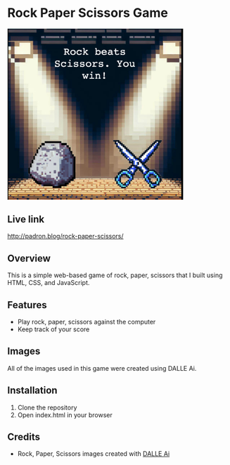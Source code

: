 # Rock Paper Scissors Game

<img src="images/rpsCover.png" alt="Rock Paper Scissors Game screenshot" width="400"/>

## Live link
http://padron.blog/rock-paper-scissors/

## Overview
This is a simple web-based game of rock, paper, scissors that I built using HTML, CSS, and JavaScript. 

## Features
- Play rock, paper, scissors against the computer
- Keep track of your score

## Images
All of the images used in this game were created using DALLE Ai.

## Installation
1. Clone the repository
2. Open index.html in your browser

## Credits
- Rock, Paper, Scissors images created with [DALLE Ai](https://github.com/lucidrains/DALLE-pytorch)
